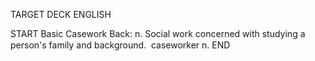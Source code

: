 TARGET DECK
ENGLISH

START
Basic
Casework
Back: n. Social work concerned with studying a person's family and background.  caseworker n.
END
